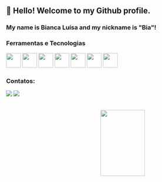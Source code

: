 ## 👋 Hello! Welcome to my Github profile.
### My name is Bianca Luísa and my nickname is "Bia"!

### Ferramentas e Tecnologias


<img src="https://cdn.jsdelivr.net/gh/devicons/devicon/icons/git/git-original-wordmark.svg" width="40" height="40" /> <img src="https://cdn.jsdelivr.net/gh/devicons/devicon/icons/gitlab/gitlab-original-wordmark.svg" width="40" height="40" />  <img src="https://cdn.jsdelivr.net/gh/devicons/devicon/icons/javascript/javascript-original.svg" width="40" height="40" /> <img src="https://cdn.jsdelivr.net/gh/devicons/devicon/icons/typescript/typescript-original.svg" width="40" height="40" /> <img src="https://cdn.jsdelivr.net/gh/devicons/devicon/icons/react/react-original.svg" width="40" height="40" />  <img src="https://cdn.jsdelivr.net/gh/devicons/devicon/icons/graphql/graphql-plain-wordmark.svg" width="40" height="40" />  <img src="https://cdn.jsdelivr.net/gh/devicons/devicon/icons/bootstrap/bootstrap-original-wordmark.svg" width="40" height="40" />


### Contatos:


<div>
<a href = "mailto:contato@luisabianca"><img src="https://img.shields.io/badge/Gmail-D14836?style=for-the-badge&logo=gmail&logoColor=white" target="_blank"></a>
<a href="https://www.linkedin.com/in/biancaluisasantos/" target="_blank"><img src="https://img.shields.io/badge/-LinkedIn-%230077B5?style=for-the-badge&logo=linkedin&logoColor=white" target="_blank"></a>   
</div>          
  
  
  <br />
  <br />
  
 
<div>
  <a href="https://github.com/luisabianca">
  <img height="180em" style="width: 49%; float: right; margin: none;"  src="https://github-readme-stats.vercel.app/api/top-langs/?username=luisabianca&count_private=true&layout=compact&langs_count=7&theme=dracula"/></a>
</div>
       
         

          

